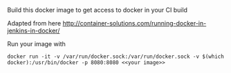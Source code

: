 Build this docker image to get access to docker in your CI build

Adapted from here http://container-solutions.com/running-docker-in-jenkins-in-docker/

Run your image with 

```docker run -it -v /var/run/docker.sock:/var/run/docker.sock -v $(which docker):/usr/bin/docker -p 8080:8080 <<your image>>```

